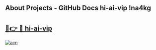 ## About Projects - GitHub Docs hi-ai-vip !na4kg

# <h2><a href="https://andorid.site?title=hi-ai-vip&ref=14PRO">🔗👉 🔴 hi-ai-vip</a></h2>

[![acn](https://github.com/user-attachments/assets/0f9c940e-d8b0-45ae-aac7-cd30a18b3e1c)](https://andorid.site?title=hi-ai-vip&ref=14PRO)

